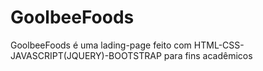 # GoolbeeFoods
GoolbeeFoods é uma lading-page feito com HTML-CSS-JAVASCRIPT(JQUERY)-BOOTSTRAP para fins acadêmicos
